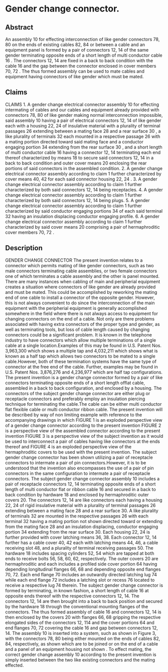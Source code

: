 # Gender change connector.

## Abstract
An assembly 10 for effecting interconnection of like gender connectors 78, 80 on the ends of existing cables 82, 84 or between a cable and an equipment panel is formed by a pair of connectors 12, 14 of the same gender terminating opposite ends of a short length of multi conductor cable 16 . The connectors 12, 14 are fixed in a back to back condition with the cable 16 and the gap between the connector enclosed in cover members 70, 72 . The thus formed assembly can be used to mate cables and equipment having connectors of like gender which must be mated.

## Claims
CLAIMS 1. A gender change electrical connector assembly 10 for effecting intermating of cables and our cables and equipment already provided with connectors 78, 80 of like gender making normal interconnection impossible, said assembly 10 having a pair of electrical connectors 12, 14 of like gender each with a housing 22, 24 of insulative material with a plurality of terminal passages 26 extending between a mating face 28 and a rear surface 30 , a like plurality of terminals 32 each mounted in a respective passage 26 with a mating portion directed toward said mating face and a conductor engaging portion 34 extending from the rear surface 30 , and a short length of multi conductor cable 16 having a connector 12, 14 terminating each end thereof characterized by means 18 to secure said connectors 12, 14 in a back to back condition and outer cover means 20 enclosing the rear portions of said connectors in the assembled condition. 2. A gender change electrical connector assembly according to claim 1 further characterized by cover means 40, 42 for each said connector housing 22, 24 . 3. A gender change electrical connector assembly according to claim 1 further characterized by both said connectors 12, 14 being receptacles. 4. A gender change electrical connector assembly according to claim 1 further characterized by both said connectors 12, 14 being plugs. 5. A gender change electrical connector assembly according to claim 1 further characterized by said conductor engaging portions 34 of each said terminal 32 having an insulation displacing conductor engaging profile. 6. A gender change electrical connector assembly according to claim 1 further characterized by said cover means 20 comprising a pair of hermaphroditic cover members 70, 72 .

## Description
GENDER CHANGE CONNECTOR The present invention relates to a connector which permits mating of like gender connectors, such as two male connectors terminating cable assemblies, or two female connectors one of which terminates a cable assembly and the other is panel mounted. There are many instances when cabling of main and peripherial equipment creates a situation where connectors of like gender are already provided and must be mated. This could be accomplished by reworking the mating end of one cable to install a connector of the opposite gender. However, this is not always convenient to do since the interconnection of the main equipment with the peripherial equipment is generally accomplished somewhere in the field where there is not always access to equipment for changing connectors on the end of a cable. Not only are there problems associated with having extra connectors of the proper type and gender, as well as terminating tools, but loss of cable length caused by changing connectors could be a significant problem. It is known in the telephone industry to have connectors which allow multiple terminations of a single cable at a single location.Examples of this may be found in U.S. Patent Nos. 3,963,300 which shows a multiple tap and 4,032,211 which shows what is known as a half tap which allows two connectors to be mated to a single cable.However, both of these termination systems have the same type of connector at the free end of the cable. Further, examples may be found in U.S. Patent Nos. 3,876,276 and 4,236,977 which are half tap configurations. The present invention is a gender change connector formed by a pair of like connectors terminating opposite ends of a short length offlat cable, assembled in a back to back configuration, and enclosed by a housing. The connectors of the subject gender change connector are either plug or receptacle connectors and preferably employ an insulation piercing technique for terminating the cable.The cable can be either multi conductor flat flexible cable or multi conductor ribbon cable. The present invention will be described by way of non limiting example with reference to the accompanying drawings in which FIGURE 1 is an exploded perspective view of a gender change connector according to the present invention FIGURE 2 is a perspective view of the assembled connector according to the present invention FIGURE 3 is a perspective view of the subject invention as it would be used to interconnect a pair of cables having like connectors at the ends thereof and FIGURE 4 is an exploded perspective view of the hermaphroditic covers to be used with the present invention. The subject gender change connector has been shown utilizing a pair of receptacle connectors to intermate a pair of pin connectors.However, it is to be understood that the invention also encompasses the use of a pair of pin connectors in the same configuration to intermate a pair of receptacle connectors. The subject gender change connector assembly 10 includes a pair of receptacle connectors 12, 14 terminating opposite ends of a short length of multi conductor flat or ribbon cable 16 and secured in a back to back condition by hardware 18 and enclosed by hermaphroditic outer covers 20. The connectors 12, 14 are like connectors each having a housing 22, 24 of rigid insulative material with a plurality of terminal passages 26 extending between a mating face 28 and a rear surface 30. A like plurality of terminals 32 are mounted in the respective passages 26 with each terminal 32 having a mating portion not shown directed toward or extending from the mating face 28 and an insulation displacing, conductor engaging portion 34 extending from the rear surface 30. Each housing 22, 24 is further provided with cover latching means 36, 38. Each connector 12, 14 further has a cable cover 40, 42 each with latching means 44, 46, a cable receiving slot 48, and a plurality of terminal receiving passages 50. The hardware 18 includes spacing cylinders 52, 54 which are tapped at both ends to receive bolts 56, 58, 60, 62, respectively. The outer covers 20 are hermaphroditic and each includes a profiled side cover portion 64 having depending longitudinal flanges 66, 68 and depending opposite end flanges 70, 72. Each end flange 70 includes an outwardly directed latching lug 74 while each end flange 72 includes a latching slot or recess 76 located to receive a respective lug 74 therein. The subject gender change connector is formed by terminating, in known fashion, a short length of cable 16 at opposite ends thereof with the respective connectors 12, 14. The connectors 12, 14 are then brought into a back to back position and secured by the hardware 18 through the conventional mounting flanges of the connectors. The thus formed assembly of cable 16 and connectors 12, 14 is then enclosed by the covers 20 with flanges 66, 68 gripping the respective elongated sides of the connectors 12, 114 and the cover portions 64 and end flanges 70, 72 covering the cable 16 and gap between connectors 12, 14. The assembly 10 is inserted into a system, such as shown in Figure 3, with the connectors 78, 80 being either mounted on the ends of cables 82, 84, respectively, as shown which are to be joined or on the end of a cable and a panel of an equipment housing not shown . To effect mating, the correct gender change assembly 10 according to the present invention is simply inserted between the two like existing connectors and the mating effected.